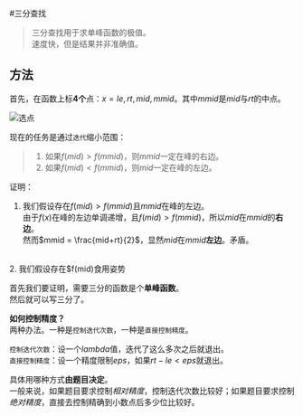#三分查找

>三分查找用于求单峰函数的极值。  
>速度快，但是结果并非准确值。  

## 方法

首先，在函数上标**4个**点：$x=le,rt,mid,mmid$。其中$mmid$是$mid$与$rt$的中点。  
 
![选点](https://i4.buimg.com/567571/17945c49e5d712d3.png)  

现在的任务是通过`迭代`缩小范围：  
>1. 如果$f(mid)>f(mmid)$，则$mmid$一定在峰的右边。    
>2. 如果$f(mid)<f(mmid)$，则$mid$一定在峰的左边。    

证明：
1. 我们假设存在$f(mid)>f(mmid)$且$mmid$在峰的左边。  
由于$f(x)$在峰的左边单调递增，且$f(mid)>f(mmid)$，所以$mid$在$mmid$的**右边**。  
然而$mmid = \frac{mid+rt}{2}$，显然$mid$在$mmid$**左边**。矛盾。  
<br>
2. 我们假设存在$f(mid)<f(mmid)$且$mid$在峰的右边。  
由于$f(x)$在峰的右边单调递减，且$f(mid)<f(mmid)$，所以$mid$在$mmid$的**右边**。  
然而$mmid = \frac{mid+rt}{2}$，显然$mid$在$mmid$**左边**。矛盾。  


## 食用姿势

首先我们要证明，需要三分的函数是个**单峰函数**。  
然后就可以写三分了。

**如何控制精度？**  
两种办法。一种是`控制迭代次数`，一种是`直接控制精度`。

`控制迭代次数`：设一个$lambda$值，迭代了这么多次之后就退出。    
`直接控制精度`：设一个精度限制$eps$，如果$rt-le < eps$就退出。  

具体用哪种方式**由题目决定**。  
一般来说，如果题目要求控制*相对精度*，控制迭代次数比较好；如果题目要求控制*绝对精度*，直接去控制精确到小数点后多少位比较好。  



